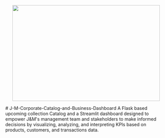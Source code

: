 <p align="center">
  <img width="460" height="300" src="demos_and_images/small_logo.png">
</p>
# J-M-Corporate-Catalog-and-Business-Dashboard
A Flask based upcoming collection Catalog and a Streamlit dashboard designed to empower J&amp;M's management team and stakeholders to make informed decisions by visualizing, analyzing, and interpreting KPIs based on products, customers, and transactions data.
